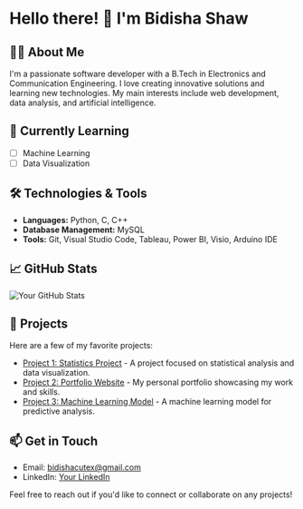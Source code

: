 # Hello there! 👋 I'm Bidisha Shaw

## 👩‍💻 About Me
I'm a passionate software developer with a B.Tech in Electronics and Communication Engineering. I love creating innovative solutions and learning new technologies. My main interests include web development, data analysis, and artificial intelligence.

## 🌱 Currently Learning
- [ ] Machine Learning
- [ ] Data Visualization

## 🛠️ Technologies & Tools
- **Languages:** Python, C, C++
- **Database Management:** MySQL
- **Tools:** Git, Visual Studio Code, Tableau, Power BI, Visio, Arduino IDE

## 📈 GitHub Stats
![Your GitHub Stats](https://github-readme-stats.vercel.app/api?username=bidishacutex&show_icons=true&hide_border=true&theme=radical)

## 📂 Projects
Here are a few of my favorite projects:
- [Project 1: Statistics Project](https://github.com/bidishacutex/statistics_project) - A project focused on statistical analysis and data visualization.
- [Project 2: Portfolio Website](https://github.com/yourusername/portfolio) - My personal portfolio showcasing my work and skills.
- [Project 3: Machine Learning Model](https://github.com/yourusername/ml-model) - A machine learning model for predictive analysis.

## 📫 Get in Touch
- Email: bidishacutex@gmail.com
- LinkedIn: [Your LinkedIn](https://www.linkedin.com/in/yourprofile)

Feel free to reach out if you'd like to connect or collaborate on any projects!
